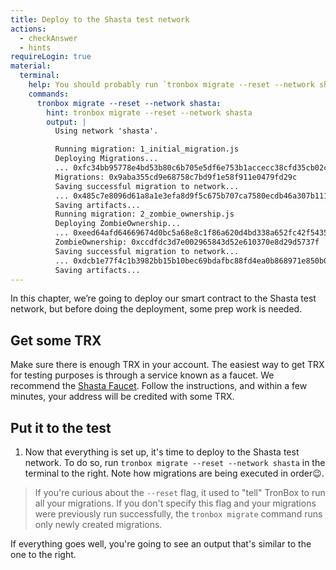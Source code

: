 ```yaml
---
title: Deploy to the Shasta test network
actions:
  - checkAnswer
  - hints
requireLogin: true
material:
  terminal:
    help: You should probably run `tronbox migrate --reset --network shasta`.
    commands:
      tronbox migrate --reset --network shasta:
        hint: tronbox migrate --reset --network shasta
        output: |
          Using network 'shasta'.

          Running migration: 1_initial_migration.js
          Deploying Migrations...
          ... 0xfc34bb95778e4bd53b80c6b705e5df6e753b1accecc38cfd35cb02c0e37ee223
          Migrations: 0x9aba355cd9e68758c7bd9f1e58f911e0479fd29c
          Saving successful migration to network...
          ... 0x485c7e8096d61a8a1e3efa8d9f5c675b707ca7580ecdb46a307b11146351fc9d
          Saving artifacts...
          Running migration: 2_zombie_ownership.js
          Deploying ZombieOwnership...
          ... 0xeed64afd64669674d0bc5a68e8c1f86a620d4bd338a652fc42f54353a252d07c
          ZombieOwnership: 0xccdfdc3d7e002965843d52e610370e8d29d5737f
          Saving successful migration to network...
          ... 0xdcb1e77f4c1b3982bb15b10bec69bdafbc88fd4ea0b868971e850b02875de68e
          Saving artifacts...
---
```


In this chapter, we’re going to deploy our smart contract to the Shasta test network, but before doing the deployment, some prep work is needed.

## Get some TRX

Make sure there is enough TRX in your account. The easiest way to get TRX for testing purposes is through a service known as a faucet. We recommend the <a href="https://www.trongrid.io/shasta" target=”_blank”>Shasta Faucet</a>. Follow the instructions, and within a few minutes, your address will be credited with some TRX.

## Put it to the test

1. Now that everything is set up, it's time to deploy to the Shasta test network. To do so, run `tronbox migrate --reset --network shasta` in the terminal to the right. Note how migrations are being executed in order😉.

> If you're curious about the `--reset` flag, it used to "tell" TronBox to run all your migrations. If you don't specify this flag and your migrations were previously run successfully, the `tronbox migrate` command runs only newly created migrations.

If everything goes well, you're going to see an output that's similar to the one to the right.
